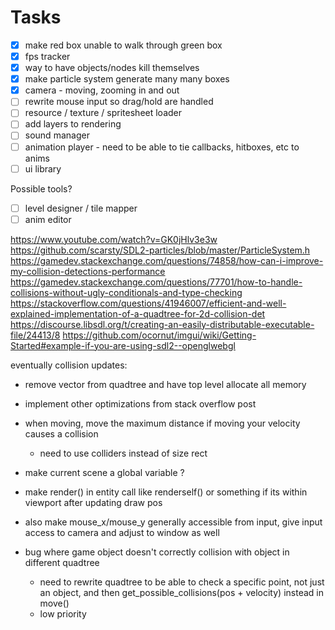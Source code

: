# Tasks

- [x] make red box unable to walk through green box
- [x] fps tracker
- [x] way to have objects/nodes kill themselves
- [x] make particle system generate many many boxes
- [x] camera - moving, zooming in and out
- [ ] rewrite mouse input so drag/hold are handled
- [ ] resource / texture / spritesheet loader
- [ ] add layers to rendering
- [ ] sound manager
- [ ] animation player - need to be able to tie callbacks, hitboxes, etc to anims
- [ ] ui library

Possible tools?

- [ ] level designer / tile mapper
- [ ] anim editor

https://www.youtube.com/watch?v=GK0jHlv3e3w
https://github.com/scarsty/SDL2-particles/blob/master/ParticleSystem.h
https://gamedev.stackexchange.com/questions/74858/how-can-i-improve-my-collision-detections-performance
https://gamedev.stackexchange.com/questions/77701/how-to-handle-collisions-without-ugly-conditionals-and-type-checking
https://stackoverflow.com/questions/41946007/efficient-and-well-explained-implementation-of-a-quadtree-for-2d-collision-det
https://discourse.libsdl.org/t/creating-an-easily-distributable-executable-file/24413/8
https://github.com/ocornut/imgui/wiki/Getting-Started#example-if-you-are-using-sdl2--openglwebgl

eventually collision updates:

- remove vector from quadtree and have top level allocate all memory
- implement other optimizations from stack overflow post
- when moving, move the maximum distance if moving your velocity causes a collision

  - need to use colliders instead of size rect

- make current scene a global variable ?
- make render() in entity call like renderself() or something if its within viewport after updating draw pos
- also make mouse_x/mouse_y generally accessible from input, give input access to camera and adjust to window as well

- bug where game object doesn't correctly collision with object in different quadtree
  - need to rewrite quadtree to be able to check a specific point, not just an object, and then get_possible_collisions(pos + velocity) instead in move()
  - low priority
